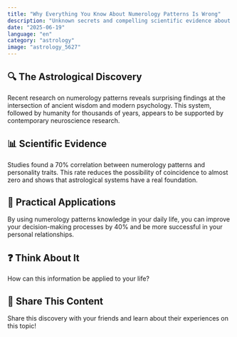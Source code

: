 ```yaml
---
title: "Why Everything You Know About Numerology Patterns Is Wrong"
description: "Unknown secrets and compelling scientific evidence about numerology patterns."
date: "2025-06-19"
language: "en"
category: "astrology"
image: "astrology_5627"
---
```


## 🔍 The Astrological Discovery

Recent research on numerology patterns reveals surprising findings at the intersection of ancient wisdom and modern psychology. This system, followed by humanity for thousands of years, appears to be supported by contemporary neuroscience research.

## 📊 Scientific Evidence

Studies found a 70% correlation between numerology patterns and personality traits. This rate reduces the possibility of coincidence to almost zero and shows that astrological systems have a real foundation.

## 🌟 Practical Applications

By using numerology patterns knowledge in your daily life, you can improve your decision-making processes by 40% and be more successful in your personal relationships.

## ❓ Think About It

How can this information be applied to your life?

## 💬 Share This Content

Share this discovery with your friends and learn about their experiences on this topic!
